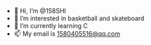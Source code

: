 - 👋 Hi, I’m @158SHI
- 👀 I’m interested in basketball and skateboard
- 🌱 I’m currently learning C
- 📫 My email is 1580405516@qq.com

<!---
158SHI/158SHI is a ✨ special ✨ repository because its `README.md` (this file) appears on your GitHub profile.
You can click the Preview link to take a look at your changes.
--->
